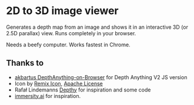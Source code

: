 # 2D to 3D image viewer

Generates a depth map from an image and shows it in an interactive 3D (or 2.5D parallax) view. Runs completely in your browser.

Needs a beefy computer. Works fastest in Chrome.

## Thanks to

- [akbartus DepthAnything-on-Browser](https://github.com/akbartus/DepthAnything-on-Browser) for Depth Anything V2 JS version
- Icon by [Remix Icon](https://remixicon.com/), [Apache License](https://github.com/Remix-Design/remixicon/blob/master/License)
- Rafał Lindemanns [Depthy](https://depthy.stamina.pl/#/) for inspiration and some code
- [immersity.ai](https://www.immersity.ai/) for inspiration.
